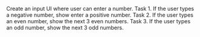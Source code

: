 Create an input UI where user can enter a number. 
Task 1. If the user types a negative number, show enter a positive number.
Task 2. If the user types an even number, show the next 3 even numbers. 
Task 3. If the user types an odd number, show the next 3 odd numbers.
